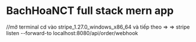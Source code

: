 # BachHoaNCT full stack mern app

//mở terminal cd vào stripe_1.27.0_windows_x86_64 và tiếp theo =>    => stripe listen --forward-to localhost:8080/api/order/webhook
